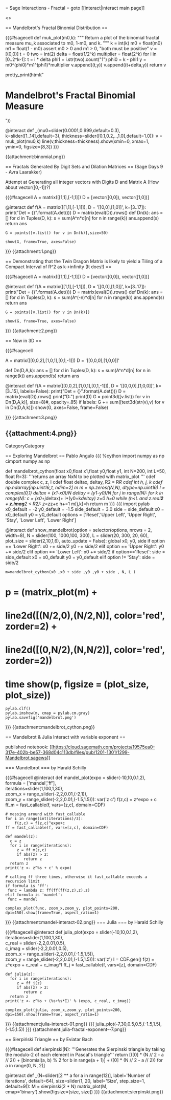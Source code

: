= Sage Interactions - Fractal =
goto [[interact|interact main page]]

<<TableOfContents>>

== Mandelbrot's Fractal Binomial Distribution ==

{{{#!sagecell
def muk_plot(m0,k):
    """
    Return a plot of the binomial fractal measure mu_k
    associated to m0, 1-m0, and k.
    """
    k = int(k)
    m0 = float(m0)
    m1 = float(1 - m0)
    assert m0 > 0 and m1 > 0, "both must be positive"
    v = [(0,0)]
    t = 0
    two = int(2)
    delta = float(1/2^k)
    multiplier = float(2^k)
    for i in [0..2^k-1]:
        t = i * delta
        phi1 = i.str(two).count("1")
        phi0 = k - phi1
        y = m0^(phi0)*m1^(phi1)*multiplier
        v.append((t,y))
        v.append((t+delta,y))
    return v

pretty_print(html("<h1>Mandelbrot's Fractal Binomial Measure</h1>"))

@interact
def _(mu0=slider(0.0001,0.999,default=0.3), k=slider([1..14],default=3), thickness=slider([0.1,0.2,..,1.0],default=1.0)):
    v = muk_plot(mu0,k)
    line(v,thickness=thickness).show(xmin=0, xmax=1, ymin=0, figsize=[8,3])
}}}

{{attachment:binomial.png}}

== Fractals Generated By Digit Sets and Dilation Matrices ==
(Sage Days 9 - Avra Laarakker)

Attempt at Generating all integer vectors with Digits D and Matrix A (How about vector([0,-1])?)

{{{#!sagecell
A = matrix([[1,1],[-1,1]])
D = [vector([0,0]), vector([1,0])]

@interact
def f(A = matrix([[1,1],[-1,1]]), D = '[[0,0],[1,0]]', k=[3..17]):
    print("Det = {}".format(A.det()))
    D = matrix(eval(D)).rows()
    def Dn(k):
        ans = []
        for d in Tuples(D, k):
            s = sum(A^n*d[n] for n in range(k))
            ans.append(s)
        return ans

    G = points([v.list() for v in Dn(k)],size=50)

    show(G, frame=True, axes=False)
}}}
{{attachment:1.png}}

== Demonstrating that the Twin Dragon Matrix is likely to yield a Tiling of a Compact Interval of R^2 as k->infinity (It does!) ==

{{{#!sagecell
A = matrix([[1,1],[-1,1]])
D = [vector([0,0]), vector([1,0])]

@interact
def f(A = matrix([[1,1],[-1,1]]), D = '[[0,0],[1,0]]', k=[3..17]):
    print("Det = {}".format(A.det()))
    D = matrix(eval(D)).rows()
    def Dn(k):
        ans = []
        for d in Tuples(D, k):
            s = sum(A^(-n)*d[n] for n in range(k))
            ans.append(s)
        return ans

    G = points([v.list() for v in Dn(k)])

    show(G, frame=True, axes=False)

}}}
{{attachment:2.png}}

== Now in 3D ==

{{{#!sagecell

A = matrix([[0,0,2],[1,0,1],[0,1,-1]])
D = '[[0,0,0],[1,0,0]]'

def Dn(D,A,k):
    ans = []
    for d in Tuples(D, k):
        s = sum(A^n*d[n] for n in range(k))
        ans.append(s)
    return ans

@interact
def f(A = matrix([[0,0,2],[1,0,1],[0,1,-1]]), D = '[[0,0,0],[1,0,0]]', k=[3..15], labels=False):
    print("Det = {}".format(A.det()))
    D = matrix(eval(D)).rows()
    print("D:")
    print(D)
    G = point3d([v.list() for v in Dn(D,A,k)], size=8)#, opacity=.85)
    if labels:
        G += sum([text3d(str(v),v) for v in Dn(D,A,k)])
    show(G, axes=False, frame=False)

}}}
{{attachment:3.png}}

{{attachment:4.png}}
----
CategoryCategory

== Exploring Mandelbrot ==
Pablo Angulo
{{{
%cython
import numpy as np
cimport numpy as np

def mandelbrot_cython(float x0,float  x1,float  y0,float  y1,
                   int N=200, int L=50, float R=3):
    '''returns an array NxN to be plotted with matrix_plot
    '''
    cdef double complex c, z, I
    cdef float deltax, deltay, R2 = R*R
    cdef int h, j, k
    cdef np.ndarray[np.uint16_t, ndim=2] m
    m = np.zeros((N,N), dtype=np.uint16)
    I = complex(0,1)
    deltax = (x1-x0)/N
    deltay = (y1-y0)/N
    for j in range(N):
        for k in range(N):
            c = (x0+j*deltax)+ I*(y0+k*deltay)
            z=0
            h=0
            while (h<L and
                   z.real**2 + z.imag**2 < R2):
                z=z*z+c
                h+=1
            m[j,k]=h
    return m
}}}
{{{
import pylab
x0_default = -2
y0_default = -1.5
side_default = 3.0
side = side_default
x0 = x0_default
y0 = y0_default
options = ['Reset','Upper Left', 'Upper Right', 'Stay', 'Lower Left', 'Lower Right']

@interact
def show_mandelbrot(option = selector(options, nrows = 2, width=8),
                    N = slider(100, 1000,100, 300),
                    L = slider(20, 300, 20, 60),
                    plot_size = slider(2,10,1,6),
                    auto_update = False):
    global x0, y0, side
    if option == 'Lower Right':
        x0 += side/2
        y0 += side/2
    elif option == 'Upper Right':
        y0 += side/2
    elif option == 'Lower Left':
        x0 += side/2
    if option=='Reset':
        side = side_default
        x0 = x0_default
        y0 = y0_default
    elif option != 'Stay':
        side = side/2

    m=mandelbrot_cython(x0 ,x0 + side ,y0 ,y0 + side , N, L )
#    p = (matrix_plot(m) +
#             line2d([(N/2,0),(N/2,N)], color='red', zorder=2) +
#             line2d([(0,N/2),(N,N/2)], color='red', zorder=2))
#    time show(p, figsize = (plot_size, plot_size))
    pylab.clf()
    pylab.imshow(m, cmap = pylab.cm.gray)
    pylab.savefig('mandelbrot.png')
}}}
{{attachment:mandelbrot_cython.png}}


== Mandelbrot & Julia Interact with variable exponent ==

published notebook: [[https://cloud.sagemath.com/projects/19575ea0-317e-402b-be57-368d04c113db/files/pub/1201-1301/1299-Mandelbrot.sagews]]

=== Mandelbrot ===
by Harald Schilly

{{{#!sagecell
@interact
def mandel_plot(expo = slider(-10,10,0.1,2), \
      formula = ['mandel','ff'],\
      iterations=slider(1,100,1,30), \
      zoom_x = range_slider(-2,2,0.01,(-2,1)), \
      zoom_y = range_slider(-2,2,0.01,(-1.5,1.5))):
    var('z c')
    f(z,c) = z^expo + c
    ff_m = fast_callable(f, vars=[z,c], domain=CDF)

    # messing around with fast_callable
    for i in range(int(iterations)/3):
        f(z,c) = f(z,c)^expo+c
    ff = fast_callable(f, vars=[z,c], domain=CDF)

    def mandel(z):
      c = z
      for i in range(iterations):
         z = ff_m(z,c)
         if abs(z) > 2:
            return z
      return z
    print('z <- z^%s + c' % expo)

    # calling ff three times, otherwise it fast_callable exceeds a recursion limit
    if formula is 'ff':
     func = lambda z: ff(ff(ff(z,z),z),z)
    elif formula is 'mandel':
     func = mandel

    complex_plot(func, zoom_x,zoom_y, plot_points=200, dpi=150).show(frame=True, aspect_ratio=1)
}}}
{{attachment:mandel-interact-02.png}}
=== Julia ===
by Harald Schilly

{{{#!sagecell
@interact
def julia_plot(expo = slider(-10,10,0.1,2), \
      iterations=slider(1,100,1,30), \
      c_real = slider(-2,2,0.01,0.5), \
      c_imag = slider(-2,2,0.01,0.5), \
      zoom_x = range_slider(-2,2,0.01,(-1.5,1.5)), \
      zoom_y = range_slider(-2,2,0.01,(-1.5,1.5))):
    var('z')
    I = CDF.gen()
    f(z) = z^expo + c_real + c_imag*I
    ff_j = fast_callable(f, vars=[z], domain=CDF)

    def julia(z):
      for i in range(iterations):
         z = ff_j(z)
         if abs(z) > 2:
            return z
      return z
    print('z <- z^%s + (%s+%s*I)' % (expo, c_real, c_imag))

    complex_plot(julia, zoom_x,zoom_y, plot_points=200, dpi=150).show(frame=True, aspect_ratio=1)
}}}
{{attachment:julia-interact-01.png}}
{{{
julia_plot(-7,30,0.5,0.5,(-1.5,1.5), (-1.5,1.5))
}}}
{{attachment:julia-fractal-exponent--7.png}}

== Sierpiński Triangle ==
by Eviatar Bach

{{{#!sagecell
def sierpinski(N):
   '''Generates the Sierpinski triangle by taking the modulo-2 of each element in Pascal's triangle'''
   return [([0] * (N // 2 - a // 2)) + [binomial(a, b) % 2 for b in range(a + 1)] + ([0] * (N // 2 - a // 2)) for a in range(0, N, 2)]

@interact
def _(N=slider([2 ** a for a in range(12)], label='Number of iterations', default=64), size=slider(1, 20, label='Size', step_size=1, default=9)):
    M = sierpinski(2 * N)
    matrix_plot(M, cmap='binary').show(figsize=[size, size])
}}}
{{attachment:sierpinski.png}}
